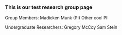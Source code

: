 ### This is our test research group page

Group Members:
Madicken Munk (PI) 
Other cool PI

Undergraduate Researchers:
Gregory McCoy
Sam Stein
